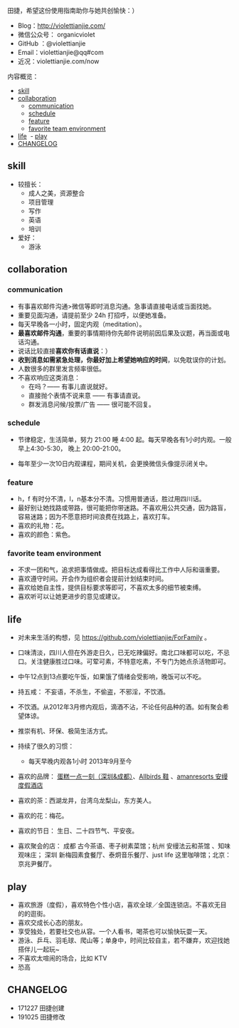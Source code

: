 

田捷，希望这份使用指南助你与她共创愉快：）

- Blog：http://violettianjie.com/
- 微信公众号： organicviolet 
- GitHub ：@violettianjie
- Email：violettianjie@qq#com
- 近况：violettianjie.com/now

内容概览：

<!-- START doctoc generated TOC please keep comment here to allow auto update -->
<!-- DON'T EDIT THIS SECTION, INSTEAD RE-RUN doctoc TO UPDATE -->

  - [skill](#skill)
  - [collaboration](#collaboration)
    - [communication](#communication)
    - [schedule](#schedule)
    - [feature](#feature)
    - [favorite team environment](#favorite-team-environment)
  - [life](#life)
  - [play](#play)
  - [CHANGELOG](#changelog)

<!-- END doctoc generated TOC please keep comment here to allow auto update -->

## skill

- 较擅长：
	- 成人之美，资源整合
	- 项目管理
	- 写作
	- 英语
	- 培训
- 爱好：
  - 游泳

 

## collaboration


### communication



- 有事喜欢邮件沟通>微信等即时消息沟通。急事请直接电话或当面找她。
- 重要见面沟通，请提前至少 24h 打招呼，以便她准备。
- 每天早晚各一小时，固定内观（meditation）。
- **最喜欢邮件沟通**，重要的事情期待你先邮件说明前因后果及议题，再当面或电话沟通。
- 说话比较直接**喜欢你有话直说**：）
- **收到消息如需紧急处理，你最好加上希望她响应的时间**，以免耽误你的计划。
- 人数很多的群里发言频率很低。
- 不喜欢响应这类消息：
	- 在吗？—— 有事儿直说就好。
	- 直接抛个表情不说来意 —— 有事请直说。
	- 群发消息问候/投票/广告 —— 很可能不回复。



### schedule

- 节律稳定，生活简单，努力 21:00 睡 4:00 起。每天早晚各有1小时内观。一般早上4:30-5:30， 晚上 20:00-21:00。

- 每年至少一次10日内观课程，期间关机，会更换微信头像提示闭关中。




### feature

 
-  h，f 有时分不清，l，n基本分不清。习惯用普通话，胜过用四川话。
-  最好别让她找路或带路，很可能把你带迷路。不喜欢用公共交通，因为路盲，容易迷路；因为不愿意把时间浪费在找路上，喜欢打车。
-  喜欢的礼物：花。
-  喜欢的颜色：紫色。





### favorite team environment

- 不求一团和气，追求把事情做成。把目标达成看得比工作中人际和谐重要。
- 喜欢遵守时间。开会作为组织者会提前计划结束时间。
- 喜欢给她自主性，提供目标要求等即可，不喜欢太多的细节被束缚。
- 喜欢听可以让她更进步的意见或建议。

## life

- 对未来生活的构想，见 https://github.com/violettianjie/ForFamily 。
- 口味清淡，四川人但在外游走日久，已无吃辣偏好。南北口味都可以吃，不忌口。关注健康胜过口味。可荤可素，不特意吃素，不专门为她点杀活物即可。
- 中午12点到13点要吃午饭，如果饿了情绪会受影响，晚饭可以不吃。
- 持五戒： 不妄语，不杀生，不偷盗，不邪淫，不饮酒。
- 不饮酒。从2012年3月修内观后，滴酒不沾，不论任何品种的酒。如有聚会希望体谅。
- 推崇有机、环保、极简生活方式。
- 持续了很久的习惯：
	- 每天早晚内观各1小时 2013年9月至今
	
- 喜欢的品牌： [蛋糕一点一刻（深圳&成都）](http://www.1date1cake.com/)、[Allbirds 鞋](https://www.allbirds.cn/) 、[amanresorts 安缦度假酒店](https://www.aman.com/)
- 喜欢的茶：西湖龙井，台湾乌龙梨山，东方美人。
- 喜欢的花：梅花。
- 喜欢的节日： 生日、二十四节气、平安夜。
- 喜欢聚会的店： 成都 古今茶语、枣子树素菜馆；杭州 安缦法云和茶馆 、知味观味庄； 深圳 新梅园素食餐厅、泰炯音乐餐厅、just life 这里咖啡馆；北京：京兆尹餐厅。


	

## play


- 喜欢旅游（度假），喜欢特色个性小店，喜欢全球／全国连锁店。不喜欢无目的的逛街。
- 喜欢交成长心态的朋友。
- 享受独处，若要社交也从容。一个人看书，喝茶也可以愉快玩耍一天。
- 游泳、乒乓、羽毛球、爬山等；单身中，时间比较自主，若不嫌弃，欢迎找她搭伴儿一起玩~
- 不喜欢太喧闹的场合，比如 KTV
- 恐高 



## CHANGELOG 


- 171227 田捷创建
- 191025 田捷修改




